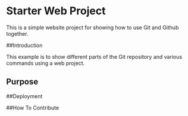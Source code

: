 # Starter Web Project

This is a simple website project for
showing how to use Git and Github together.

##Introduction

This example is to show different parts
of the Git repository and various commands
using a web project.

## Purpose

##Deployment

##How To Contribute